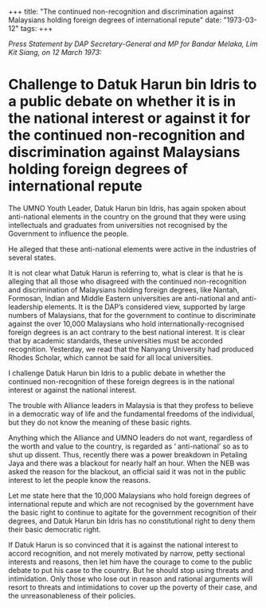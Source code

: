 +++ 
title: "The continued non-recognition and discrimination against Malaysians holding foreign degrees of international repute"
date: "1973-03-12"
tags:
+++

_Press Statement by DAP Secretary-General and MP for Bandar Melaka, Lim Kit Siang, on 12 March 1973:_

# Challenge to Datuk Harun bin Idris to a public debate on whether it is in the national interest or against it for the continued non-recognition and discrimination against Malaysians holding foreign degrees of international repute

The UMNO Youth Leader, Datuk Harun bin Idris, has again spoken about anti-national elements in the country on the ground that they were using intellectuals and graduates from universities not recognised by the Government to influence the people.

He alleged that these anti-national elements were active in the industries of several states.

It is not clear what Datuk Harun is referring to, what is clear is that he is alleging that all those who disagreed with the continued non-recognition and discrimination of Malaysians holding foreign degrees, like Nantah, Formosan, Indian and Middle Eastern universities are anti-national and anti-leadership elements.
	</u>
It is the DAP’s considered view, supported by large numbers of Malaysians, that for the government to continue to discriminate against the over 10,000 Malaysians who hold internationally-recognised foreign degrees is an act contrary to the best national interest. It is clear that by academic standards, these universities must be accorded recognition. Yesterday, we read that the Nanyang University had produced Rhodes Scholar, which cannot be said for all local universities.

I challenge Datuk Harun bin Idris to a public debate in whether the continued non-recognition of these foreign degrees is in the national interest or against the national interest.

The trouble with Alliance leaders in Malaysia is that they profess to believe in a democratic way of life and the fundamental freedoms of the individual, but they do not know the meaning of these basic rights.

Anything which the Alliance and UMNO leaders do not want, regardless of the worth and value to the country, is regarded as ‘ anti-national’ so as to shut up dissent. Thus, recently there was a power breakdown in Petaling Jaya and there was a blackout for nearly half an hour. When the NEB was asked the reason for the blackout, an official said it was not in the public interest to let the people know the reasons.

Let me state here that the 10,000 Malaysians who hold foreign degrees of international repute and which are not recognised by the government have the basic right to continue to agitate for the government recognition of their degrees, and Datuk Harun bin Idris has no constitutional right to deny them their basic democratic right.

If Datuk Harun is so convinced that it is against the national interest to accord recognition, and not merely motivated by narrow, petty sectional interests and reasons, then let him have the courage to come to the public debate to put his case to the country. But he should stop using threats and intimidation. Only those who lose out in reason and rational arguments will resort to threats and intimidations to cover up the poverty of their case, and the unreasonableness of their policies.
 
